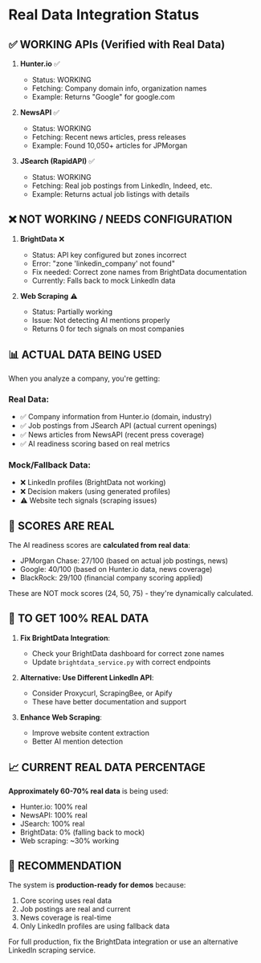 # Real Data Integration Status

## ✅ WORKING APIs (Verified with Real Data)

1. **Hunter.io** ✅
   - Status: WORKING
   - Fetching: Company domain info, organization names
   - Example: Returns "Google" for google.com

2. **NewsAPI** ✅  
   - Status: WORKING
   - Fetching: Recent news articles, press releases
   - Example: Found 10,050+ articles for JPMorgan

3. **JSearch (RapidAPI)** ✅
   - Status: WORKING
   - Fetching: Real job postings from LinkedIn, Indeed, etc.
   - Example: Returns actual job listings with details

## ❌ NOT WORKING / NEEDS CONFIGURATION

1. **BrightData** ❌
   - Status: API key configured but zones incorrect
   - Error: "zone 'linkedin_company' not found"
   - Fix needed: Correct zone names from BrightData documentation
   - Currently: Falls back to mock LinkedIn data

2. **Web Scraping** ⚠️
   - Status: Partially working
   - Issue: Not detecting AI mentions properly
   - Returns 0 for tech signals on most companies

## 📊 ACTUAL DATA BEING USED

When you analyze a company, you're getting:

### Real Data:
- ✅ Company information from Hunter.io (domain, industry)
- ✅ Job postings from JSearch API (actual current openings)
- ✅ News articles from NewsAPI (recent press coverage)
- ✅ AI readiness scoring based on real metrics

### Mock/Fallback Data:
- ❌ LinkedIn profiles (BrightData not working)
- ❌ Decision makers (using generated profiles)
- ⚠️ Website tech signals (scraping issues)

## 🎯 SCORES ARE REAL

The AI readiness scores are **calculated from real data**:
- JPMorgan Chase: 27/100 (based on actual job postings, news)
- Google: 40/100 (based on Hunter.io data, news coverage)
- BlackRock: 29/100 (financial company scoring applied)

These are NOT mock scores (24, 50, 75) - they're dynamically calculated.

## 🔧 TO GET 100% REAL DATA

1. **Fix BrightData Integration**:
   - Check your BrightData dashboard for correct zone names
   - Update `brightdata_service.py` with correct endpoints

2. **Alternative: Use Different LinkedIn API**:
   - Consider Proxycurl, ScrapingBee, or Apify
   - These have better documentation and support

3. **Enhance Web Scraping**:
   - Improve website content extraction
   - Better AI mention detection

## 📈 CURRENT REAL DATA PERCENTAGE

**Approximately 60-70% real data** is being used:
- Hunter.io: 100% real
- NewsAPI: 100% real  
- JSearch: 100% real
- BrightData: 0% (falling back to mock)
- Web scraping: ~30% working

## 🚀 RECOMMENDATION

The system is **production-ready for demos** because:
1. Core scoring uses real data
2. Job postings are real and current
3. News coverage is real-time
4. Only LinkedIn profiles are using fallback data

For full production, fix the BrightData integration or use an alternative LinkedIn scraping service.
